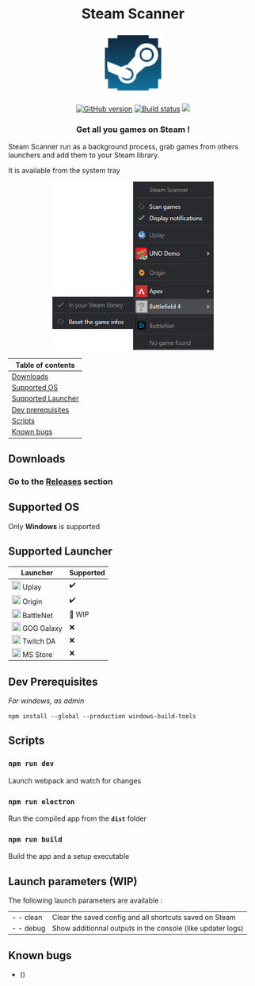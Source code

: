 <center>
    <h1>Steam Scanner</h1>
    <img src="./src/assets/scanner.png" width="128px" height="128px">

[![GitHub version](https://badge.fury.io/gh/nj-neer%2FSteam-Scanner.svg)](https://github.com/nj-neer/Steam-Scanner/releases/latest)
[![Build status](https://ci.appveyor.com/api/projects/status/la08lmcifr0q6r9q?svg=true)](https://ci.appveyor.com/project/Cyriaqu3/steam-scanner)
<a href="https://codeclimate.com/github/nj-neer/Steam-Scanner/maintainability"><img src="https://api.codeclimate.com/v1/badges/6e18e92248d930d4d7d5/maintainability" /></a>

</center>

<center>

### Get all you games on Steam ! 

</center>


Steam Scanner run as a background process, grab games from others launchers and add them to your Steam library.

It is available from the system tray

<center>

![](./src/assets/screen-tray.png)

</center>

| Table of contents                        |
| ---------------------------------------- |
| [Downloads](#downloads)                  |
| [Supported OS](#supported-os)            |
| [Supported Launcher](#supported-drm)     |
| [Dev prerequisites](#dev-prerequisites)  |
| [Scripts](#scripts)  |
| [Known bugs](#known-bugs)                |

## Downloads

### Go to the **[Releases](https://github.com/nj-neer/Steam-Scanner/releases/latest)** section

## Supported OS

Only **Windows** is supported

## Supported Launcher

| Launcher                                                                          | Supported |
| --------------------------------------------------------------------------------- | --------- |
| <img src="https://i.imgur.com/C0PYnQH.png" width="18px" height="18px"> Uplay      | ✔️        |
| <img src="https://i.imgur.com/0iLlyMK.png" width="18px" height="18px"> Origin     | ✔️        |
| <img src="https://i.imgur.com/ffu3VTv.png" width="18px" height="18px"> BattleNet  | 🔁 WIP    |
| <img src="https://i.imgur.com/ES8Pr1w.png" width="18px" height="18px"> GOG Galaxy | ❌        |
| <img src="https://i.imgur.com/zN8Cdvs.png" width="18px" height="18px"> Twitch DA  | ❌        |
| <img src="https://i.imgur.com/KUhFAXu.png"  width="18px" height="18px"> MS Store  | ❌        |

## Dev Prerequisites

_For windows, as admin_

```
npm install --global --production windows-build-tools
```

## Scripts

### `npm run dev`

Launch webpack and watch for changes

### `npm run electron`

Run the compiled app from the **`dist`** folder

### `npm run build`

Build the app and a setup executable


## Launch parameters (WIP)

The following launch parameters are available :

|           |                                                             |
| --------- | ----------------------------------------------------------- |
| - - clean | Clear the saved config and all shortcuts saved on Steam     |
| - - debug | Show additionnal outputs in the console (like updater logs) |


## Known bugs

- ()